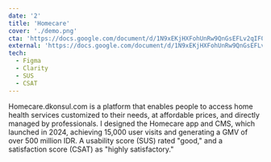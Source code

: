 ```yaml
---
date: '2'
title: 'Homecare'
cover: './demo.png'
cta: 'https://docs.google.com/document/d/1N9xEKjHXFohUnRw9QnGsEFLv2qIF0WDO8AjrCOVRkrE/edit?usp=sharing'
external: 'https://docs.google.com/document/d/1N9xEKjHXFohUnRw9QnGsEFLv2qIF0WDO8AjrCOVRkrE/edit?usp=sharing'
tech:
  - Figma
  - Clarity
  - SUS
  - CSAT
---
```


Homecare.dkonsul.com is a platform that enables people to access home health services customized to their needs, at affordable prices, and directly managed by professionals. I designed the Homecare app and CMS, which launched in 2024, achieving 15,000 user visits and generating a GMV of over 500 million IDR. A usability score (SUS) rated "good," and a satisfaction score (CSAT) as "highly satisfactory."
